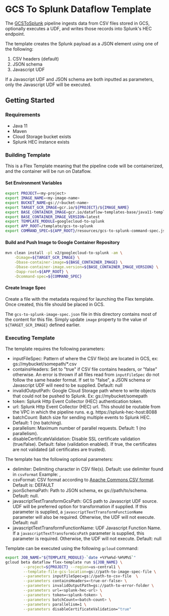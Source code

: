 # GCS To Splunk Dataflow Template

The [GCSToSplunk](../../src/main/java/com/google/cloud/teleport/v2/templates/GCSToSplunk.java) pipeline ingests
data from CSV files stored in GCS, optionally executes a UDF,
and writes those records into Splunk's HEC endpoint.

The template creates the Splunk payload as a JSON element using one of the following:

1. CSV headers (default)
2. JSON schema
3. Javascript UDF


If a Javascript UDF and JSON schema are both inputted as parameters, 
only the Javascript UDF will be executed.


## Getting Started

### Requirements

* Java 11
* Maven
* Cloud Storage bucket exists
* Splunk HEC instance exists

### Building Template

This is a Flex Template meaning that the pipeline code will be containerized, and the container will be
run on Dataflow.

#### Set Environment Variables

```sh
export PROJECT=<my-project>
export IMAGE_NAME=<my-image-name>
export BUCKET_NAME=gs://<bucket-name>
export TARGET_GCR_IMAGE=gcr.io/${PROJECT}/${IMAGE_NAME}
export BASE_CONTAINER_IMAGE=gcr.io/dataflow-templates-base/java11-template-launcher-base
export BASE_CONTAINER_IMAGE_VERSION=latest
export TEMPLATE_MODULE=googlecloud-to-splunk
export APP_ROOT=/template/gcs-to-splunk 
export COMMAND_SPEC=${APP_ROOT}/resources/gcs-to-splunk-command-spec.json
```

#### Build and Push Image to Google Container Repository

```sh
mvn clean install -pl v2/googlecloud-to-splunk -am \
    -Dimage=${TARGET_GCR_IMAGE} \
    -Dbase-container-image=${BASE_CONTAINER_IMAGE} \
    -Dbase-container-image.version=${BASE_CONTAINER_IMAGE_VERSION} \
    -Dapp-root=${APP_ROOT} \
    -Dcommand-spec=${COMMAND_SPEC}
```

#### Create Image Spec

Create a file with the metadata required for launching the Flex template. Once
created, this file should be placed in GCS.

The `gcs-to-splunk-image-spec.json` file in this directory
contains most of the content for this file. Simply update `image` property to
the value of `${TARGET_GCR_IMAGE}` defined earlier.

### Executing Template

The template requires the following parameters:

* inputFileSpec: Pattern of where the CSV file(s) are located in GCS, ex: gs://mybucket/somepath/*.csv
* containsHeaders: Set to "true" if CSV file contains headers, or "false" otherwise. An error is thrown if all files read from `inputFileSpec` do not follow the same header format. If set to "false", a JSON schema or Javascript UDF will need to be supplied. Default: null
* invalidOutputPath: Google Cloud Storage path where to write objects that could not be pushed to Splunk. Ex: gs://mybucket/somepath
* token: Splunk Http Event Collector (HEC) authentication token.
* url: Splunk Http Event Collector (HEC) url. This should be routable from the VPC in which the pipeline runs. e.g. https://splunk-hec-host:8088
* batchCount: Batch size for sending multiple events to Splunk HEC. Default: 1 (no batching).
* parallelism: Maximum number of parallel requests. Default: 1 (no parallelism).
* disableCertificateValidation: Disable SSL certificate validation (true/false). Default: false (validation enabled). If true, the certificates are not validated (all certificates are trusted).

The template has the following optional parameters:
* delimiter: Delimiting character in CSV file(s). Default: use delimiter found in `csvFormat` Example: ,
* csvFormat: CSV format according to [Apache Commons CSV format](https://commons.apache.org/proper/commons-csv/apidocs/org/apache/commons/csv/CSVFormat.html). Default is: DEFAULT
* jsonSchemaPath: Path to JSON schema, ex gs://path/to/schema. Default: null.
* javascriptTextTransformGcsPath: GCS path to Javascript UDF source. UDF will be preferred option for transformation if supplied. If this parameter is supplied, a `javascriptTextTransformFunctionName` parameter will also be required. Otherwise, the UDF will not execute. Default: null
* javascriptTextTransformFunctionName: UDF Javascript Function Name. If a `javascriptTextTransformGcsPath` parameter is supplied, this parameter is required. Otherwise, the UDF will not execute. Default: null

Template can be executed using the following `gcloud` command:

```sh
export JOB_NAME="${TEMPLATE_MODULE}-`date +%Y%m%d-%H%M%S`"
gcloud beta dataflow flex-template run ${JOB_NAME} \
        --project=${PROJECT} --region=us-central1 \
        --template-file-gcs-location=gs://path-to-image-spec-file \
        --parameters inputFileSpec=gs://path-to-csv-file  \
        --parameters containsHeaders=<true-or-false> \
        --parameters invalidOutputPath=gs://path-to-error-folder \
        --parameters url=<splunk-hec-url> \
        --parameters token=<splunk-token> \
        --parameters batchCount=<batch-count> \
        --parameters parallelism=1 \
        --parameters disableCertificateValidation="true"
```
